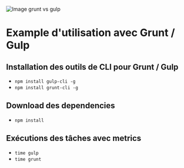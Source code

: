 ![Image grunt vs gulp](https://github.com/Galilee/vt-grunt-gulp/tree/master/web/static/img/gruntVSgulp.jpeg)

# Example d'utilisation avec Grunt / Gulp

## Installation des outils de CLI pour Grunt / Gulp
- `npm install gulp-cli -g`
- `npm install grunt-cli -g`

## Download des dependencies
- `npm install`

## Exécutions des tâches avec metrics
- `time gulp`
- `time grunt`

